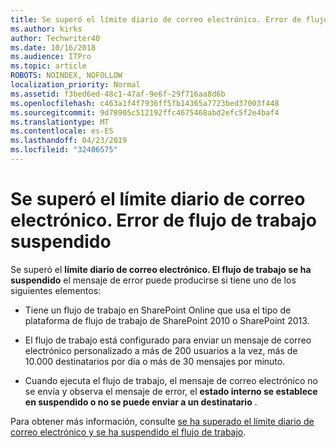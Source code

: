 ```yaml
---
title: Se superó el límite diario de correo electrónico. Error de flujo de trabajo suspendido
ms.author: kirks
author: Techwriter40
ms.date: 10/16/2018
ms.audience: ITPro
ms.topic: article
ROBOTS: NOINDEX, NOFOLLOW
localization_priority: Normal
ms.assetid: f3bed6ed-48c1-47af-9e6f-29f716aa8d6b
ms.openlocfilehash: c463a1f4f7936ff5fb14365a7723bed37003f448
ms.sourcegitcommit: 9d78905c512192ffc4675468abd2efc5f2e4baf4
ms.translationtype: MT
ms.contentlocale: es-ES
ms.lasthandoff: 04/23/2019
ms.locfileid: "32406575"
---
```

# <a name="daily-email-limit-exceeded-workflow-is-suspended-error"></a>Se superó el límite diario de correo electrónico. Error de flujo de trabajo suspendido

 Se superó el **límite diario de correo electrónico. El flujo de trabajo se ha suspendido** el mensaje de error puede producirse si tiene uno de los siguientes elementos: 
  
- Tiene un flujo de trabajo en SharePoint Online que usa el tipo de plataforma de flujo de trabajo de SharePoint 2010 o SharePoint 2013.
    
- El flujo de trabajo está configurado para enviar un mensaje de correo electrónico personalizado a más de 200 usuarios a la vez, más de 10.000 destinatarios por día o más de 30 mensajes por minuto.
    
- Cuando ejecuta el flujo de trabajo, el mensaje de correo electrónico no se envía y observa el mensaje de error, el **estado interno se establece en suspendido o no se puede enviar a un destinatario** . 
    
Para obtener más información, consulte [se ha superado el límite diario de correo electrónico y se ha suspendido el flujo de trabajo](https://go.microsoft.com/fwlink/?Linkid=2031137).
  
